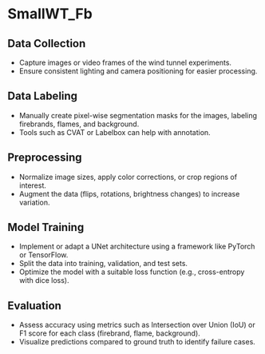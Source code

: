 ﻿# SmallWT_Fb
## Data Collection

- Capture images or video frames of the wind tunnel experiments.
- Ensure consistent lighting and camera positioning for easier processing.

## Data Labeling

- Manually create pixel-wise segmentation masks for the images, labeling firebrands, flames, and background.
- Tools such as CVAT or Labelbox can help with annotation.

## Preprocessing

- Normalize image sizes, apply color corrections, or crop regions of interest.
- Augment the data (flips, rotations, brightness changes) to increase variation.

## Model Training

- Implement or adapt a UNet architecture using a framework like PyTorch or TensorFlow.
- Split the data into training, validation, and test sets.
- Optimize the model with a suitable loss function (e.g., cross-entropy with dice loss).

## Evaluation

- Assess accuracy using metrics such as Intersection over Union (IoU) or F1 score for each class (firebrand, flame, background).
- Visualize predictions compared to ground truth to identify failure cases.
